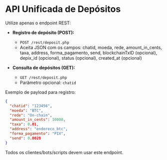 # API Unificada de Depósitos

Utilize apenas o endpoint REST:

- **Registro de depósito (POST):**
  - `POST /rest/deposit.php`
  - Aceita JSON com os campos: chatid, moeda, rede, amount_in_cents, taxa, address, forma_pagamento, send, blockchainTxID (opcional), depix_id (opcional), status (opcional), created_at (opcional)

- **Consulta de depósitos (GET):**
  - `GET /rest/deposit.php`
  - Parâmetro opcional: `chatid`

Exemplo de payload para registro:
```json
{
  "chatid": "123456",
  "moeda": "BTC",
  "rede": "On-chain",
  "amount_in_cents": 10000,
  "taxa": 0.01,
  "address": "endereco_btc",
  "forma_pagamento": "PIX",
  "send": 0.0028
}
```

Todos os clientes/bots/scripts devem usar este endpoint.
